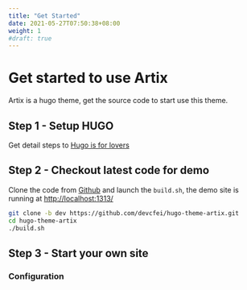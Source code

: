 ```yaml
---
title: "Get Started"
date: 2021-05-27T07:50:38+08:00
weight: 1
#draft: true
---
```


# Get started to use Artix

Artix is a hugo theme, get the source code to start use this theme.

## Step 1 - Setup HUGO

Get detail steps to [Hugo is for lovers](/articles/hugoisforlovers)


## Step 2 - Checkout latest code for demo

Clone the code from [Github](https://github.com/devcfei/hugo-theme-artix) and launch the `build.sh`, the demo site is running at [http://localhost:1313/](http://localhost:1313/)

```bash
git clone -b dev https://github.com/devcfei/hugo-theme-artix.git
cd hugo-theme-artix
./build.sh
```

## Step 3 - Start your own site


### Configuration


